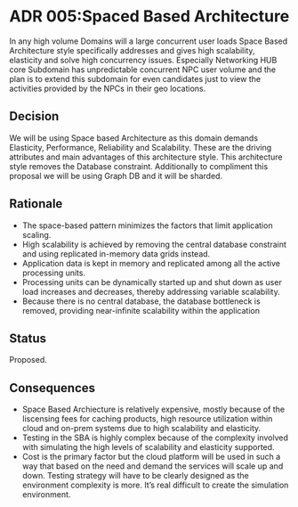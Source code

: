 # ADR 005:Spaced Based Architecture

In any high volume Domains will a large concurrent user loads Space Based Architecture style specifically addresses and gives high scalability, elasticity and solve high concurrency issues. Especially Networking HUB core Subdomain has unpredictable concurrent NPC user volume and the plan is to extend this subdomain for even candidates just to view the activities provided by the NPCs in their geo locations.

## Decision 

We will be using Space based Architecture as this domain demands Elasticity, Performance, Reliability and Scalability. These are the driving attributes and main advantages of this architecture style. This architecture style removes the Database constraint. Additionally to compliment this proposal we will be using Graph DB and it will be sharded.

## Rationale
- The space-based pattern minimizes the factors that limit application scaling.
- High scalability is achieved by removing the central database constraint and using replicated in-memory data grids instead. 
- Application data is kept in memory and replicated among all the active processing units. 
- Processing units can be dynamically started up and shut down as user load increases and decreases, thereby addressing variable scalability. 
- Because there is no central database, the database bottleneck is removed, providing near-infinite scalability within the application

## Status
Proposed. 

## Consequences

- Space Based Archiecture is relatively expensive, mostly because of the liscensing fees for caching products, high resource utilization within cloud and on-prem systems due to high scalability and elasticity.
- Testing in the SBA is highly complex because of the complexity involved with simulating the high levels of scalability and elasticity supported.
- Cost is the primary factor but the cloud platform will be used in such a way that based on the need and demand the services will scale up and down.
Testing strategy will have to be clearly designed as the environment complexity is more. It’s real difficult to create the simulation environment.

